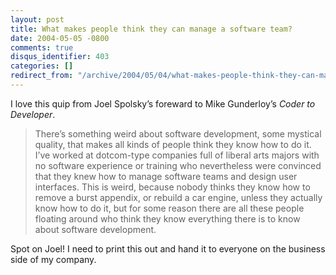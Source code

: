 ```yaml
---
layout: post
title: What makes people think they can manage a software team?
date: 2004-05-05 -0800
comments: true
disqus_identifier: 403
categories: []
redirect_from: "/archive/2004/05/04/what-makes-people-think-they-can-manage-a-software-team.aspx/"
---
```


I love this quip from Joel Spolsky’s foreward to Mike Gunderloy’s *Coder
to Developer*.

> There’s something weird about software development, some mystical
> quality, that makes all kinds of people think they know how to do it.
> I’ve worked at dotcom-type companies full of liberal arts majors with
> no software experience or training who nevertheless were convinced
> that they knew how to manage software teams and design user
> interfaces. This is weird, because nobody thinks they know how to
> remove a burst appendix, or rebuild a car engine, unless they actually
> know how to do it, but for some reason there are all these people
> floating around who think they know everything there is to know about
> software development.

Spot on Joel! I need to print this out and hand it to everyone on the
business side of my company.

